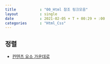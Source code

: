 ```yaml
---
title           : "00_Html 참조 링크모음"
layout          : single
date            : 2021-02-05 + T + 00:29 + :00
categories      : "Html_Css"
---
```

  
## 정렬  

+ [컨텐츠 요소 가운데로](https://coderap.tistory.com/539)